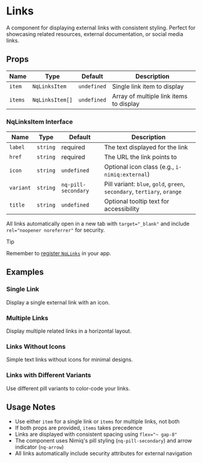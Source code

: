 # Links

A component for displaying external links with consistent styling. Perfect for showcasing related resources, external documentation, or social media links.

## Props

| Name    | Type            | Default     | Description                             |
| ------- | --------------- | ----------- | --------------------------------------- |
| `item`  | `NqLinksItem`   | `undefined` | Single link item to display             |
| `items` | `NqLinksItem[]` | `undefined` | Array of multiple link items to display |

### NqLinksItem Interface

| Name      | Type     | Default             | Description                                                              |
| --------- | -------- | ------------------- | ------------------------------------------------------------------------ |
| `label`   | `string` | required            | The text displayed for the link                                          |
| `href`    | `string` | required            | The URL the link points to                                               |
| `icon`    | `string` | `undefined`         | Optional icon class (e.g., `i-nimiq:external`)                           |
| `variant` | `string` | `nq-pill-secondary` | Pill variant: `blue`, `gold`, `green`, `secondary`, `tertiary`, `orange` |
| `title`   | `string` | `undefined`         | Optional tooltip text for accessibility                                  |

All links automatically open in a new tab with `target="_blank"` and include `rel="noopener noreferrer"` for security.

> [!TIP]
> Remember to [register `NqLinks`](/vitepress-theme/#register-the-components) in your app.

## Examples

### Single Link

Display a single external link with an icon.

<ComponentPreview lang="vue">

<NqPlayground>
<NqLinks :item="{
  label: 'GitHub Repository',
  href: 'https://github.com/nimiq/ui',
  icon: 'i-nimiq:external',
  title: 'View source code on GitHub'
}" />
</NqPlayground>

</ComponentPreview>

### Multiple Links

Display multiple related links in a horizontal layout.

<ComponentPreview lang="vue">

<NqPlayground>
<NqLinks :items="[
  {
    label: 'Documentation',
    href: 'https://docs.nimiq.com',
    icon: 'i-nimiq:book',
    title: 'Read the documentation'
  },
  {
    label: 'Discord',
    href: 'https://discord.gg/nimiq',
    icon: 'i-nimiq:chat',
    title: 'Join our Discord community'
  },
  {
    label: 'Twitter',
    href: 'https://twitter.com/nimiq',
    icon: 'i-nimiq:twitter',
    title: 'Follow us on Twitter'
  }
]" />
</NqPlayground>

</ComponentPreview>

### Links Without Icons

Simple text links without icons for minimal designs.

<ComponentPreview lang="vue">

<NqPlayground>
<NqLinks :items="[
  {
    label: 'Terms of Service',
    href: '/terms'
  },
  {
    label: 'Privacy Policy',
    href: '/privacy'
  },
  {
    label: 'Contact',
    href: '/contact'
  }
]" />
</NqPlayground>

</ComponentPreview>

### Links with Different Variants

Use different pill variants to color-code your links.

<ComponentPreview lang="vue">

<NqPlayground>
<NqLinks :items="[
  {
    label: 'Documentation',
    href: '/docs',
    variant: 'nq-pill-blue',
    icon: 'i-nimiq:book'
  },
  {
    label: 'API Reference',
    href: '/api',
    variant: 'nq-pill-green',
    icon: 'i-nimiq:code'
  },
  {
    label: 'Support',
    href: '/support',
    variant: 'nq-pill-orange',
    icon: 'i-nimiq:help'
  }
]" />
</NqPlayground>

</ComponentPreview>

## Usage Notes

- Use either `item` for a single link or `items` for multiple links, not both
- If both props are provided, `items` takes precedence
- Links are displayed with consistent spacing using `flex="~ gap-8"`
- The component uses Nimiq's pill styling (`nq-pill-secondary`) and arrow indicator (`nq-arrow`)
- All links automatically include security attributes for external navigation
